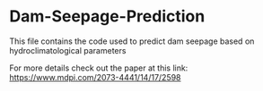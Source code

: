# Dam-Seepage-Prediction
This file contains the code used to predict dam seepage based on hydroclimatological parameters

For more details check out the paper at this link: https://www.mdpi.com/2073-4441/14/17/2598
